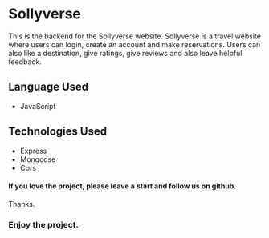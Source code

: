 # Sollyverse

This is the backend for the Sollyverse website. Sollyverse is a travel website where users can login, create an account and make reservations.
Users can also like a destination, give ratings, give reviews and also leave helpful feedback.

## Language Used
- JavaScript

## Technologies Used
- Express
- Mongoose
- Cors

#### If you love the project, please leave a start and follow us on github.
Thanks.

### Enjoy the project.
